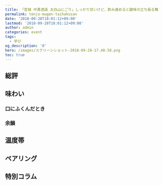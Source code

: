 ```yaml
---
title: 「宮城 中勇酒造 太白山にごり」しっかり甘いけど、飲み進めると酸味の立ち振る舞いに快哉を唱えたくなります
permalink: tenjo-mugen-taihakusan
date: '2018-09-28T18:01:12+09:00'
lastmod: '2018-09-28T18:01:12+09:00'
author: admin
categories: event
tags:
  - 学び
og_description: '0'
hero: /images/スクリーンショット-2018-09-28-17.40.58.png
toc: true
---
```

## 総評

## 味わい
### 口にふくんだとき

### 余韻

## 温度帯

## ペアリング

## 特別コラム

